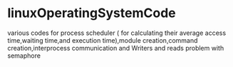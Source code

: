 # linuxOperatingSystemCode
various codes for process scheduler ( for calculating their average access time,waiting time,and execution time),module creation,command creation,interprocess communication
and Writers and reads problem with semaphore

